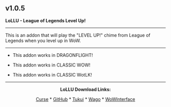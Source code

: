 v1.0.5
------------------------------

**LoLLU - League of Legends Level Up!**

------------------------------

This is an addon that will play the "LEVEL UP!" chime from League of Legends when you level up in WoW.

------------------------------

- This addon works in DRAGONFLIGHT!

- This addon works in CLASSIC WOW!

- This addon works in CLASSIC WotLK!

------------------------------
<div align="center">

**LoLLU Download Links:**

[Curse](https://www.curseforge.com/wow/addons/lollu-league-of-legends-level-up "This link takes you to the Curseforge.com website, you may download it here and help support the developers.") * [GitHub](https://github.com/donniedice/LoLLU "This link takes you to the GitHub.com website, you may download it here.") * [Tukui](https://www.tukui.org/addons.php?id=227 "This link takes you to the Tukui.org website, you may download it here.") * [Wago](https://addons.wago.io/addons/lollu "This link takes you to the Wago.io website, you may download it here and help support the developers.") * [WoWInterface](https://www.wowinterface.com/downloads/info26255-LoLLU-LeagueofLegendsLevelUp.html "This link takes you to the WoWInterface.com website, you may download it here.")

</div>
